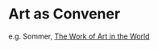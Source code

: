 # Art as Convener 

e.g. Sommer, [The Work of Art in the World](https://www.dukeupress.edu/the-work-of-art-in-the-world)
